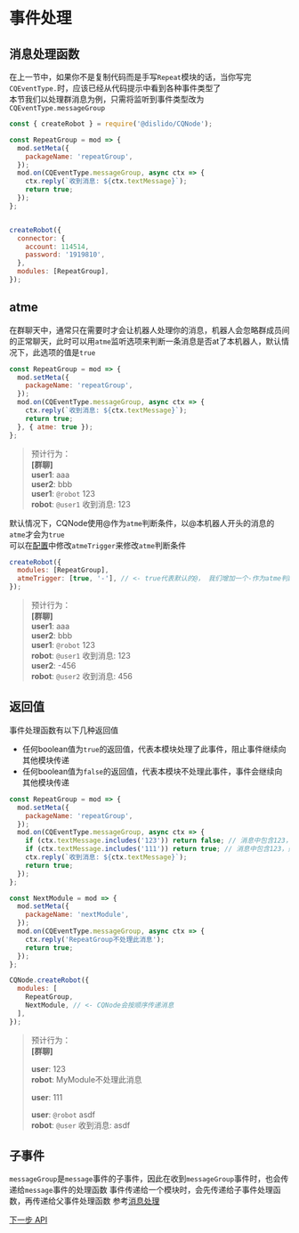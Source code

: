 # 事件处理
## 消息处理函数

在上一节中，如果你不是复制代码而是手写`Repeat`模块的话，当你写完`CQEventType.`时，应该已经从代码提示中看到各种事件类型了  
本节我们以处理群消息为例，只需将监听到事件类型改为`CQEventType.messageGroup`

```javascript
const { createRobot } = require('@dislido/CQNode');

const RepeatGroup = mod => {
  mod.setMeta({
    packageName: 'repeatGroup',
  });
  mod.on(CQEventType.messageGroup, async ctx => {
    ctx.reply(`收到消息: ${ctx.textMessage}`);
    return true;
  });
};


createRobot({
  connector: {
    account: 114514,
    password: '1919810',
  },
  modules: [RepeatGroup],
});
```

## atme
在群聊天中，通常只在需要时才会让机器人处理你的消息，机器人会忽略群成员间的正常聊天，此时可以用`atme`监听选项来判断一条消息是否at了本机器人，默认情况下，此选项的值是`true`

```javascript
const RepeatGroup = mod => {
  mod.setMeta({
    packageName: 'repeatGroup',
  });
  mod.on(CQEventType.messageGroup, async ctx => {
    ctx.reply(`收到消息: ${ctx.textMessage}`);
    return true;
  }, { atme: true });
};
```

> 预计行为：  
> __[群聊]__  
> __user1__: aaa   
> __user2__: bbb   
> __user1__: `@robot` 123   
> __robot__: `@user1` 收到消息: 123   

默认情况下，CQNode使用@作为`atme`判断条件，以@本机器人开头的消息的`atme`才会为`true`  
可以在[配置](../docs/createrobot#configobject)中修改`atmeTrigger`来修改`atme`判断条件

```javascript
createRobot({
  modules: [RepeatGroup],
  atmeTrigger: [true, '-'], // <- true代表默认的@， 我们增加一个-作为atme判断条件
});
```

> 预计行为：  
> __[群聊]__    
> __user1__: aaa  
> __user2__: bbb  
> __user1__: `@robot` 123  
> __robot__: `@user1` 收到消息: 123  
> __user2__: -456  
> __robot__: `@user2` 收到消息: 456  


## 返回值
事件处理函数有以下几种返回值
- 任何boolean值为`true`的返回值，代表本模块处理了此事件，阻止事件继续向其他模块传递
- 任何boolean值为`false`的返回值，代表本模块不处理此事件，事件会继续向其他模块传递

```javascript
const RepeatGroup = mod => {
  mod.setMeta({
    packageName: 'repeatGroup',
  });
  mod.on(CQEventType.messageGroup, async ctx => {
    if (ctx.textMessage.includes('123')) return false; // 消息中包含123，则不复读此消息，让消息继续传递给其他模块
    if (ctx.textMessage.includes('111')) return true; // 消息中包含123，则不复读此消息，也不让消息流向下一个模块
    ctx.reply(`收到消息: ${ctx.textMessage}`);
    return true;
  });
};

const NextModule = mod => {
  mod.setMeta({
    packageName: 'nextModule',
  });
  mod.on(CQEventType.messageGroup, async ctx => {
    ctx.reply('RepeatGroup不处理此消息');
    return true;
  });
};

CQNode.createRobot({
  modules: [
    RepeatGroup,
    NextModule, // <- CQNode会按顺序传递消息
  ],
});
```

> 预计行为：  
> __[群聊]__  
> 
> __user__: 123  
> __robot__: MyModule不处理此消息  
>
> __user__: 111  
>
> __user__: `@robot` asdf  
> __robot__: `@user` 收到消息: asdf  

## 子事件
`messageGroup`是`message`事件的子事件，因此在收到`messageGroup`事件时，也会传递给`message`事件的处理函数
事件传递给一个模块时，会先传递给子事件处理函数，再传递给父事件处理函数
参考[消息处理](../docs/module#消息处理)

[下一步 API](./api)
